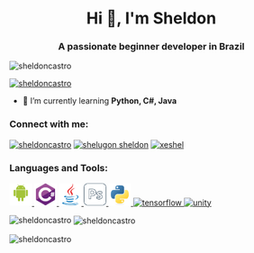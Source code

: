 <h1 align="center">Hi 👋, I'm Sheldon</h1>
<h3 align="center">A passionate beginner developer in Brazil</h3>

<p align="left"> <img src="https://komarev.com/ghpvc/?username=sheldoncastro&label=Profile%20views&color=0e75b6&style=flat" alt="sheldoncastro" /> </p>

<p align="left"> <a href="https://github.com/ryo-ma/github-profile-trophy"><img src="https://github-profile-trophy.vercel.app/?username=sheldoncastro" alt="sheldoncastro" /></a> </p>

- 🌱 I’m currently learning **Python, C#, Java**

<h3 align="left">Connect with me:</h3>
<p align="left">
<a href="https://dev.to/sheldoncastro" target="blank"><img align="center" src="https://raw.githubusercontent.com/rahuldkjain/github-profile-readme-generator/master/src/images/icons/Social/devto.svg" alt="sheldoncastro" height="30" width="40" /></a>
<a href="https://linkedin.com/in/shelugon sheldon" target="blank"><img align="center" src="https://raw.githubusercontent.com/rahuldkjain/github-profile-readme-generator/master/src/images/icons/Social/linked-in-alt.svg" alt="shelugon sheldon" height="30" width="40" /></a>
<a href="https://discord.gg/xeshel" target="blank"><img align="center" src="https://raw.githubusercontent.com/rahuldkjain/github-profile-readme-generator/master/src/images/icons/Social/discord.svg" alt="xeshel" height="30" width="40" /></a>
</p>

<h3 align="left">Languages and Tools:</h3>
<p align="left"> <a href="https://developer.android.com" target="_blank" rel="noreferrer"> <img src="https://raw.githubusercontent.com/devicons/devicon/master/icons/android/android-original-wordmark.svg" alt="android" width="40" height="40"/> </a> <a href="https://www.w3schools.com/cs/" target="_blank" rel="noreferrer"> <img src="https://raw.githubusercontent.com/devicons/devicon/master/icons/csharp/csharp-original.svg" alt="csharp" width="40" height="40"/> </a> <a href="https://www.java.com" target="_blank" rel="noreferrer"> <img src="https://raw.githubusercontent.com/devicons/devicon/master/icons/java/java-original.svg" alt="java" width="40" height="40"/> </a> <a href="https://www.photoshop.com/en" target="_blank" rel="noreferrer"> <img src="https://raw.githubusercontent.com/devicons/devicon/master/icons/photoshop/photoshop-line.svg" alt="photoshop" width="40" height="40"/> </a> <a href="https://www.python.org" target="_blank" rel="noreferrer"> <img src="https://raw.githubusercontent.com/devicons/devicon/master/icons/python/python-original.svg" alt="python" width="40" height="40"/> </a> <a href="https://www.tensorflow.org" target="_blank" rel="noreferrer"> <img src="https://www.vectorlogo.zone/logos/tensorflow/tensorflow-icon.svg" alt="tensorflow" width="40" height="40"/> </a> <a href="https://unity.com/" target="_blank" rel="noreferrer"> <img src="https://www.vectorlogo.zone/logos/unity3d/unity3d-icon.svg" alt="unity" width="40" height="40"/> </a> </p>

<p><img align="left" src="https://github-readme-stats.vercel.app/api/top-langs?username=sheldoncastro&show_icons=true&locale=en&layout=compact" alt="sheldoncastro" /></p>

<p>&nbsp;<img align="center" src="https://github-readme-stats.vercel.app/api?username=sheldoncastro&show_icons=true&locale=en" alt="sheldoncastro" /></p>

<p><img align="center" src="https://github-readme-streak-stats.herokuapp.com/?user=sheldoncastro&" alt="sheldoncastro" /></p>
